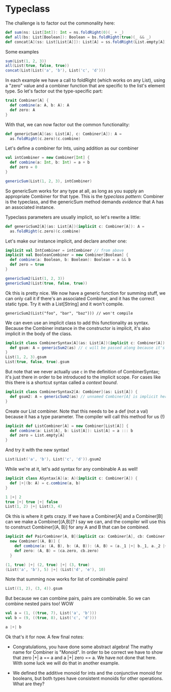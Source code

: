 Typeclass
=========

The challenge is to factor out the commonality here:

```scala
def sum(ns: List[Int]): Int = ns.foldRight(0)(_ + _)
def all(bs: List[Boolean]): Boolean = bs.foldRight(true)(_ && _)
def concat[A](ss: List[List[A]]): List[A] = ss.foldRight(List.empty[A])(_ ::: _)
```

Some examples

```scala
sum(List(1, 2, 3))
all(List(true, false, true))
concat(List(List('a', 'b'), List('c', 'd')))
```

In each example we have a call to foldRight (which works on any List), using a "zero" value and a combiner 
function that are specific to the list's element type. So let's factor out the type-specific part:

```scala
trait Combiner[A] {
  def combine(a: A, b: A): A
  def zero: A
}
```

With that, we can now factor out the common functionality:

```scala
def genericSum[A](as: List[A], c: Combiner[A]): A =
  as.foldRight(c.zero)(c.combine)
```

Let's define a combiner for Ints, using addition as our combiner

```scala
val intCombiner = new Combiner[Int] {
  def combine(a: Int, b: Int) = a + b
  def zero = 0
}

genericSum(List(1, 2, 3), intCombiner)
```

So genericSum works for any type at all, as long as you supply an appropriate Combiner for that type. This is the
*typeclass pattern*: Combiner is the typeclass, and the genericSum method demands *evidence* that A has an 
associated instance.

Typeclass parameters are usually implicit, so let's rewrite a little:

```scala
def genericSum2[A](as: List[A])(implicit c: Combiner[A]): A =
  as.foldRight(c.zero)(c.combine)
```

Let's make our instance implicit, and declare another one:

```scala
implicit val IntCombiner = intCombiner // from above
implicit val BooleanCombiner = new Combiner[Boolean] {
  def combine(a: Boolean, b: Boolean): Boolean = a && b
  def zero = true
}

genericSum2(List(1, 2, 3))
genericSum2(List(true, false, true))
```

Ok this is pretty nice. We now have a generic function for summing stuff, we can only call it if there's an
associated Combiner, and it has the correct static type. Try it with a List[String] and it won't compile.


    genericSum2(List("foo", "bar", "baz"))) // won't compile

We can even use an implicit class to add this functionality as syntax. Because the Combiner instance in the 
constructor is implicit, it's also implicit in the body of the class.

```scala
implicit class CombinerSyntax[A](as: List[A])(implicit c: Combiner[A]) {
  def gsum: A = genericSum2(as) // c will be passed along because it's implicit here
}
List(1, 2, 3).gsum
List(true, false, true).gsum
```

But note that we never actually use `c` in the definition of CombinerSyntax; it's just there in order to be
introduced to the implicit scope. For cases like this there is a shortcut syntax called a *context bound*.

```scala
implicit class CombinerSyntax2[A: Combiner](as: List[A]) {
  def gsum2: A = genericSum2(as) // unnamed Combiner[A] is implicit here
}
```

Create our List combiner. Note that this needs to be a def (not a val) because it has a type parameter. The 
compiler will call this method for us (!)

```scala
implicit def ListCombiner[A] = new Combiner[List[A]] {
  def combine(a: List[A], b: List[A]): List[A] = a ::: b
  def zero = List.empty[A]
}
```

And try it with the new syntax!

```scala
List(List('a', 'b'), List('c', 'd')).gsum2
```

While we're at it, let's add syntax for any combinable A as well!

```scala
implicit class ASyntax[A](a: A)(implicit c: Combiner[A]) {
  def |+|(b: A) = c.combine(a, b)
}

1 |+| 2
true |+| true |+| false
List(1, 2) |+| List(3, 4)
```

Ok this is where it gets crazy. If we have a Combiner[A] and a Combiner[B] can we make a Combiner[(A,B)]?
I say we can, and the compiler will use this to construct Combiner[(A, B)] for any A and B that can be combined.

```scala
implicit def PairCombiner[A, B](implicit ca: Combiner[A], cb: Combiner[B]): Combiner[(A, B)] =
  new Combiner[(A, B)] {
    def combine(a: (A, B), b: (A, B)): (A, B) = (a._1 |+| b._1, a._2 |+| b._2)
    def zero: (A, B) = (ca.zero, cb.zero)
  }

(1, true) |+| (2, true) |+| (3, true)
(List('a', 'b'), 5) |+| (List('d', 'e'), 10)
```

Note that summing now works for list of combinable pairs!

```scala
List((1, 2), (3, 4)).gsum
```

But because we can combine pairs, pairs are combinable. So we can combine nested pairs too!  WOW

```scala
val a = (1, ((true, 7), List('a', 'b')))
val b = (9, ((true, 8), List('c', 'd')))

a |+| b
```

Ok that's it for now. A few final notes:

* Congratulations, you have done some abstract algebra! The mathy name for Combiner is "Monoid". In order to be
  correct we have to show that zero |+| a == a and a |+| zero == a. We have not done that here. With some luck
  we will do that in another example.

* We defined the additive monoid for ints and the conjunctive monoid for booleans, but both types have consistent
  monoids for other operations. What are they?